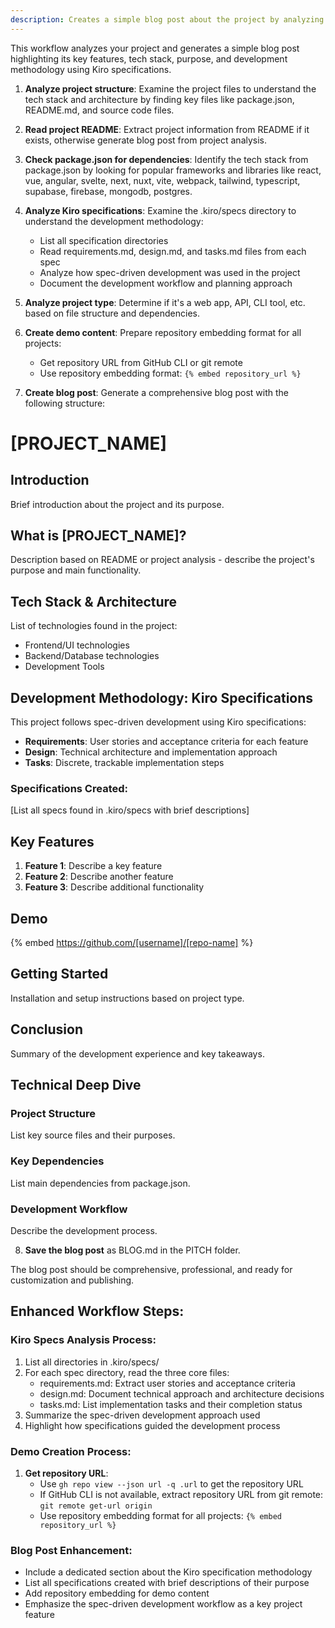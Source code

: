 ```yaml
---
description: Creates a simple blog post about the project by analyzing its structure, features, and purpose
---
```


This workflow analyzes your project and generates a simple blog post highlighting its key features, tech stack, purpose, and development methodology using Kiro specifications.

1. **Analyze project structure**: Examine the project files to understand the tech stack and architecture by finding key files like package.json, README.md, and source code files.

2. **Read project README**: Extract project information from README if it exists, otherwise generate blog post from project analysis.

3. **Check package.json for dependencies**: Identify the tech stack from package.json by looking for popular frameworks and libraries like react, vue, angular, svelte, next, nuxt, vite, webpack, tailwind, typescript, supabase, firebase, mongodb, postgres.

4. **Analyze Kiro specifications**: Examine the .kiro/specs directory to understand the development methodology:
   - List all specification directories
   - Read requirements.md, design.md, and tasks.md files from each spec
   - Analyze how spec-driven development was used in the project
   - Document the development workflow and planning approach

5. **Analyze project type**: Determine if it's a web app, API, CLI tool, etc. based on file structure and dependencies.

6. **Create demo content**: Prepare repository embedding format for all projects:
   - Get repository URL from GitHub CLI or git remote
   - Use repository embedding format: `{% embed repository_url %}`

7. **Create blog post**: Generate a comprehensive blog post with the following structure:

# [PROJECT_NAME]

## Introduction

Brief introduction about the project and its purpose.

## What is [PROJECT_NAME]?

Description based on README or project analysis - describe the project's purpose and main functionality.

## Tech Stack & Architecture

List of technologies found in the project:

- Frontend/UI technologies
- Backend/Database technologies
- Development Tools

## Development Methodology: Kiro Specifications

This project follows spec-driven development using Kiro specifications:

- **Requirements**: User stories and acceptance criteria for each feature
- **Design**: Technical architecture and implementation approach
- **Tasks**: Discrete, trackable implementation steps

### Specifications Created:

[List all specs found in .kiro/specs with brief descriptions]

## Key Features

1. **Feature 1**: Describe a key feature
2. **Feature 2**: Describe another feature
3. **Feature 3**: Describe additional functionality

## Demo

{% embed https://github.com/[username]/[repo-name] %}

## Getting Started

Installation and setup instructions based on project type.

## Conclusion

Summary of the development experience and key takeaways.

## Technical Deep Dive

### Project Structure

List key source files and their purposes.

### Key Dependencies

List main dependencies from package.json.

### Development Workflow

Describe the development process.

8. **Save the blog post** as BLOG.md in the PITCH folder.

The blog post should be comprehensive, professional, and ready for customization and publishing.

## Enhanced Workflow Steps:

### Kiro Specs Analysis Process:

1. List all directories in .kiro/specs/
2. For each spec directory, read the three core files:
   - requirements.md: Extract user stories and acceptance criteria
   - design.md: Document technical approach and architecture decisions
   - tasks.md: List implementation tasks and their completion status
3. Summarize the spec-driven development approach used
4. Highlight how specifications guided the development process

### Demo Creation Process:

1. **Get repository URL**:
   - Use `gh repo view --json url -q .url` to get the repository URL
   - If GitHub CLI is not available, extract repository URL from git remote: `git remote get-url origin`
   - Use repository embedding format for all projects: `{% embed repository_url %}`

### Blog Post Enhancement:

- Include a dedicated section about the Kiro specification methodology
- List all specifications created with brief descriptions of their purpose
- Add repository embedding for demo content
- Emphasize the spec-driven development workflow as a key project feature
